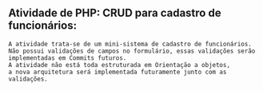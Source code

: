 ## Atividade de PHP: CRUD para cadastro de funcionários:
    A atividade trata-se de um mini-sistema de cadastro de funcionários. 
    Não possui validações de campos no formulário, essas validações serão implementadas em Commits futuros.
    A atividade não está toda estruturada em Orientação a objetos, 
    a nova arquitetura será implementada futuramente junto com as validações.
    
    
